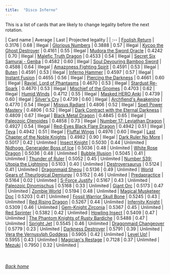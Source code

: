 ```yaml
---
title:  "Disco Inferno"
---
```


This is a list of cards that are likely to change legality before the next rotation.

| Card name | Average | Last | Projected legality |
| :-- |
[Foolish Return](https://db.ygoprodeck.com/card/?search=Foolish%20Return) | 0.3176 | 0.68 | Illegal |
[Glorious Numbers](https://db.ygoprodeck.com/card/?search=Glorious%20Numbers) | 0.3888 | 0.57 | Illegal |
[Kycoo the Ghost Destroyer](https://db.ygoprodeck.com/card/?search=Kycoo%20the%20Ghost%20Destroyer) | 0.4161 | 0.55 | Illegal |
[Mudora the Sword Oracle](https://db.ygoprodeck.com/card/?search=Mudora%20the%20Sword%20Oracle) | 0.4242 | 0.70 | Illegal |
[Malefic Truth Dragon](https://db.ygoprodeck.com/card/?search=Malefic%20Truth%20Dragon) | 0.4533 | 0.54 | Illegal |
[Secret Six Samurai - Genba](https://db.ygoprodeck.com/card/?search=Secret%20Six%20Samurai%20-%20Genba) | 0.4582 | 0.60 | Illegal |
[Soul Devouring Bamboo Sword](https://db.ygoprodeck.com/card/?search=Soul%20Devouring%20Bamboo%20Sword) | 0.4588 | 0.64 | Illegal |
[Amazoness Fighting Spirit](https://db.ygoprodeck.com/card/?search=Amazoness%20Fighting%20Spirit) | 0.4591 | 0.53 | Illegal |
[Buten](https://db.ygoprodeck.com/card/?search=Buten) | 0.4591 | 0.53 | Illegal |
[Inferno Hammer](https://db.ygoprodeck.com/card/?search=Inferno%20Hammer) | 0.4597 | 0.57 | Illegal |
[Instant Fusion](https://db.ygoprodeck.com/card/?search=Instant%20Fusion) | 0.4655 | 0.56 | Illegal |
[Piercing the Darkness](https://db.ygoprodeck.com/card/?search=Piercing%20the%20Darkness) | 0.4661 | 0.60 | Illegal |
[Raviel, Lord of Phantasms](https://db.ygoprodeck.com/card/?search=Raviel,%20Lord%20of%20Phantasms) | 0.4670 | 0.53 | Illegal |
[Stardust Re-Spark](https://db.ygoprodeck.com/card/?search=Stardust%20Re-Spark) | 0.4670 | 0.53 | Illegal |
[Mischief of the Gnomes](https://db.ygoprodeck.com/card/?search=Mischief%20of%20the%20Gnomes) | 0.4703 | 0.62 | Illegal |
[Humid Winds](https://db.ygoprodeck.com/card/?search=Humid%20Winds) | 0.4712 | 0.55 | Illegal |
[Masked HERO Anki](https://db.ygoprodeck.com/card/?search=Masked%20HERO%20Anki) | 0.4739 | 0.60 | Illegal |
[Silver's Cry](https://db.ygoprodeck.com/card/?search=Silver's%20Cry) | 0.4739 | 0.60 | Illegal |
[Archfiend's Awakening](https://db.ygoprodeck.com/card/?search=Archfiend's%20Awakening) | 0.4770 | 0.54 | Illegal |
[Missus Radiant](https://db.ygoprodeck.com/card/?search=Missus%20Radiant) | 0.4806 | 0.52 | Illegal |
[Spell Power Mastery](https://db.ygoprodeck.com/card/?search=Spell%20Power%20Mastery) | 0.4806 | 0.52 | Illegal |
[Dark Contract with the Eternal Darkness](https://db.ygoprodeck.com/card/?search=Dark%20Contract%20with%20the%20Eternal%20Darkness) | 0.4809 | 0.67 | Illegal |
[Black Metal Dragon](https://db.ygoprodeck.com/card/?search=Black%20Metal%20Dragon) | 0.4845 | 0.65 | Illegal |
[Paleozoic Olenoides](https://db.ygoprodeck.com/card/?search=Paleozoic%20Olenoides) | 0.4858 | 0.73 | Illegal |
[Number 17: Leviathan Dragon](https://db.ygoprodeck.com/card/?search=Number%2017:%20Leviathan%20Dragon) | 0.4927 | 0.54 | Illegal |
[Red-Eyes Black Flare Dragon](https://db.ygoprodeck.com/card/?search=Red-Eyes%20Black%20Flare%20Dragon) | 0.4942 | 0.51 | Illegal |
[Teva](https://db.ygoprodeck.com/card/?search=Teva) | 0.4942 | 0.51 | Illegal |
[Fluffal Wings](https://db.ygoprodeck.com/card/?search=Fluffal%20Wings) | 0.4976 | 0.60 | Illegal |
[Last Chapter of the Noble Knights](https://db.ygoprodeck.com/card/?search=Last%20Chapter%20of%20the%20Noble%20Knights) | 0.4982 | 0.90 | Illegal |
[Dark Ruler No More](https://db.ygoprodeck.com/card/?search=Dark%20Ruler%20No%20More) | 0.5017 | 0.42 | Unlimited |
[Insect Knight](https://db.ygoprodeck.com/card/?search=Insect%20Knight) | 0.5030 | 0.44 | Unlimited |
[Nidhogg, Generaider Boss of Ice](https://db.ygoprodeck.com/card/?search=Nidhogg,%20Generaider%20Boss%20of%20Ice) | 0.5036 | 0.48 | Unlimited |
[White Rose Dragon](https://db.ygoprodeck.com/card/?search=White%20Rose%20Dragon) | 0.5036 | 0.48 | Unlimited |
[Bubble Illusion](https://db.ygoprodeck.com/card/?search=Bubble%20Illusion) | 0.5045 | 0.41 | Unlimited |
[Thunder of Ruler](https://db.ygoprodeck.com/card/?search=Thunder%20of%20Ruler) | 0.5052 | 0.45 | Unlimited |
[Number S39: Utopia the Lightning](https://db.ygoprodeck.com/card/?search=Number%20S39:%20Utopia%20the%20Lightning) | 0.5103 | 0.40 | Unlimited |
[Destroyersaurus](https://db.ygoprodeck.com/card/?search=Destroyersaurus) | 0.5124 | 0.41 | Unlimited |
[Dragonmaid Sheou](https://db.ygoprodeck.com/card/?search=Dragonmaid%20Sheou) | 0.5136 | 0.49 | Unlimited |
[World Gears of Theurlogical Demiurgy](https://db.ygoprodeck.com/card/?search=World%20Gears%20of%20Theurlogical%20Demiurgy) | 0.5152 | 0.46 | Unlimited |
[Predapractice](https://db.ygoprodeck.com/card/?search=Predapractice) | 0.5164 | 0.02 | Unlimited |
[S-Force Justify](https://db.ygoprodeck.com/card/?search=S-Force%20Justify) | 0.5167 | 0.43 | Unlimited |
[Paleozoic Dinomischus](https://db.ygoprodeck.com/card/?search=Paleozoic%20Dinomischus) | 0.5168 | 0.33 | Unlimited |
[Giant Orc](https://db.ygoprodeck.com/card/?search=Giant%20Orc) | 0.5173 | 0.47 | Unlimited |
[Zombie World](https://db.ygoprodeck.com/card/?search=Zombie%20World) | 0.5194 | 0.48 | Unlimited |
[Magical Musketeer Doc](https://db.ygoprodeck.com/card/?search=Magical%20Musketeer%20Doc) | 0.5203 | 0.41 | Unlimited |
[Fossil Warrior Skull Bone](https://db.ygoprodeck.com/card/?search=Fossil%20Warrior%20Skull%20Bone) | 0.5245 | 0.43 | Unlimited |
[Red Rising Dragon](https://db.ygoprodeck.com/card/?search=Red%20Rising%20Dragon) | 0.5267 | 0.44 | Unlimited |
[Infernity Knight](https://db.ygoprodeck.com/card/?search=Infernity%20Knight) | 0.5309 | 0.46 | Unlimited |
[Gem-Knight Zirconia](https://db.ygoprodeck.com/card/?search=Gem-Knight%20Zirconia) | 0.5367 | 0.45 | Unlimited |
[Red Sprinter](https://db.ygoprodeck.com/card/?search=Red%20Sprinter) | 0.5382 | 0.42 | Unlimited |
[Howling Insect](https://db.ygoprodeck.com/card/?search=Howling%20Insect) | 0.5409 | 0.47 | Unlimited |
[The Phantom Knights of Rusty Bardiche](https://db.ygoprodeck.com/card/?search=The%20Phantom%20Knights%20of%20Rusty%20Bardiche) | 0.5488 | 0.47 | Unlimited |
[Spright Jet](https://db.ygoprodeck.com/card/?search=Spright%20Jet) | 0.5545 | 0.46 | Unlimited |
[Dragonmaid Changeover](https://db.ygoprodeck.com/card/?search=Dragonmaid%20Changeover) | 0.5779 | 0.23 | Unlimited |
[Darkness Destroyer](https://db.ygoprodeck.com/card/?search=Darkness%20Destroyer) | 0.5791 | 0.39 | Unlimited |
[Vera the Vernusylph Goddess](https://db.ygoprodeck.com/card/?search=Vera%20the%20Vernusylph%20Goddess) | 0.5905 | 0.42 | Unlimited |
[Level Up!](https://db.ygoprodeck.com/card/?search=Level%20Up!) | 0.5955 | 0.43 | Unlimited |
[Magician's Restage](https://db.ygoprodeck.com/card/?search=Magician's%20Restage) | 0.7128 | 0.37 | Unlimited |
[Mezuki](https://db.ygoprodeck.com/card/?search=Mezuki) | 0.7950 | 0.32 | Unlimited |

<br>

###### [Back home](index)